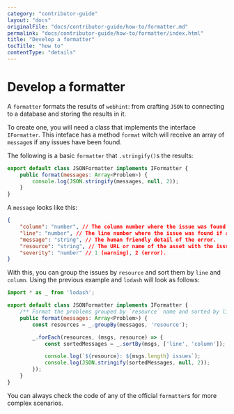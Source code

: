 ```yaml
---
category: "contributor-guide"
layout: "docs"
originalFile: "docs/contributor-guide/how-to/formatter.md"
permalink: "docs/contributor-guide/how-to/formatter/index.html"
title: "Develop a formatter"
tocTitle: "how to"
contentType: "details"
---
```

# Develop a formatter

A `formatter` formats the results of `webhint`: from crafting `JSON` to
connecting to a database and storing the results in it.

To create one, you will need a class that implements the interface
`IFormatter`. This inteface has a method `format` witch will receive an
array of `message`s if any issues have been found.

The following is a basic `formatter` that `.stringify()`s the results:

```js
export default class JSONFormatter implements IFormatter {
    public format(messages: Array<Problem>) {
        console.log(JSON.stringify(messages, null, 2));
    }
}
```

A `message` looks like this:

```json
{
    "column": "number", // The column number where the issue was found if applicable.
    "line": "number", // The line number where the issue was found if applicable.
    "message": "string", // The human friendly detail of the error.
    "resource": "string", // The URL or name of the asset with the issue.
    "severity": "number" // 1 (warning), 2 (error).
}
```

With this, you can group the issues by `resource` and sort them by
`line` and `column`. Using the previous example and `lodash` will
look as follows:

```js
import * as _ from 'lodash';

export default class JSONFormatter implements IFormatter {
    /** Format the problems grouped by `resource` name and sorted by line and column number */
    public format(messages: Array<Problem>) {
        const resources = _.groupBy(messages, 'resource');

        _.forEach(resources, (msgs, resource) => {
            const sortedMessages = _.sortBy(msgs, ['line', 'column']);

            console.log(`${resource}: ${msgs.length} issues`);
            console.log(JSON.stringify(sortedMessages, null, 2));
        });
    }
}
```

You can always check the code of any of the official `formatter`s for
more complex scenarios.
